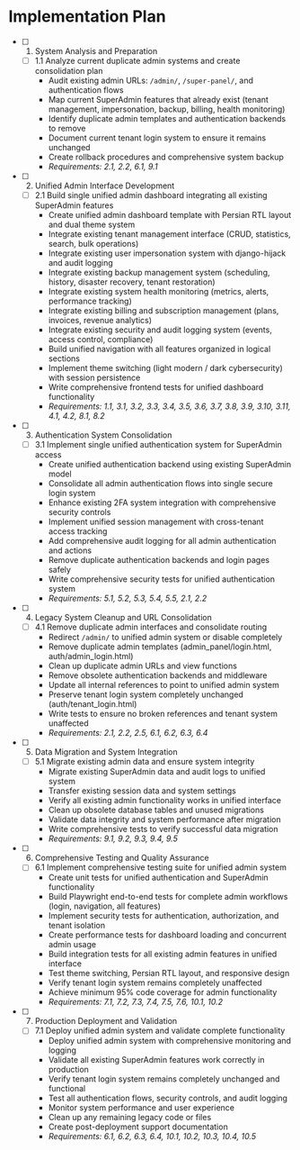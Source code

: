 # Implementation Plan

- [ ] 1. System Analysis and Preparation
  - [ ] 1.1 Analyze current duplicate admin systems and create consolidation plan
    - Audit existing admin URLs: `/admin/`, `/super-panel/`, and authentication flows
    - Map current SuperAdmin features that already exist (tenant management, impersonation, backup, billing, health monitoring)
    - Identify duplicate admin templates and authentication backends to remove
    - Document current tenant login system to ensure it remains unchanged
    - Create rollback procedures and comprehensive system backup
    - _Requirements: 2.1, 2.2, 6.1, 9.1_

- [ ] 2. Unified Admin Interface Development
  - [ ] 2.1 Build single unified admin dashboard integrating all existing SuperAdmin features
    - Create unified admin dashboard template with Persian RTL layout and dual theme system
    - Integrate existing tenant management interface (CRUD, statistics, search, bulk operations)
    - Integrate existing user impersonation system with django-hijack and audit logging
    - Integrate existing backup management system (scheduling, history, disaster recovery, tenant restoration)
    - Integrate existing system health monitoring (metrics, alerts, performance tracking)
    - Integrate existing billing and subscription management (plans, invoices, revenue analytics)
    - Integrate existing security and audit logging system (events, access control, compliance)
    - Build unified navigation with all features organized in logical sections
    - Implement theme switching (light modern / dark cybersecurity) with session persistence
    - Write comprehensive frontend tests for unified dashboard functionality
    - _Requirements: 1.1, 3.1, 3.2, 3.3, 3.4, 3.5, 3.6, 3.7, 3.8, 3.9, 3.10, 3.11, 4.1, 4.2, 8.1, 8.2_

- [ ] 3. Authentication System Consolidation
  - [ ] 3.1 Implement single unified authentication system for SuperAdmin access
    - Create unified authentication backend using existing SuperAdmin model
    - Consolidate all admin authentication flows into single secure login system
    - Enhance existing 2FA system integration with comprehensive security controls
    - Implement unified session management with cross-tenant access tracking
    - Add comprehensive audit logging for all admin authentication and actions
    - Remove duplicate authentication backends and login pages safely
    - Write comprehensive security tests for unified authentication system
    - _Requirements: 5.1, 5.2, 5.3, 5.4, 5.5, 2.1, 2.2_

- [ ] 4. Legacy System Cleanup and URL Consolidation
  - [ ] 4.1 Remove duplicate admin interfaces and consolidate routing
    - Redirect `/admin/` to unified admin system or disable completely
    - Remove duplicate admin templates (admin_panel/login.html, auth/admin_login.html)
    - Clean up duplicate admin URLs and view functions
    - Remove obsolete authentication backends and middleware
    - Update all internal references to point to unified admin system
    - Preserve tenant login system completely unchanged (auth/tenant_login.html)
    - Write tests to ensure no broken references and tenant system unaffected
    - _Requirements: 2.1, 2.2, 2.5, 6.1, 6.2, 6.3, 6.4_

- [ ] 5. Data Migration and System Integration
  - [ ] 5.1 Migrate existing admin data and ensure system integrity
    - Migrate existing SuperAdmin data and audit logs to unified system
    - Transfer existing session data and system settings
    - Verify all existing admin functionality works in unified interface
    - Clean up obsolete database tables and unused migrations
    - Validate data integrity and system performance after migration
    - Write comprehensive tests to verify successful data migration
    - _Requirements: 9.1, 9.2, 9.3, 9.4, 9.5_

- [ ] 6. Comprehensive Testing and Quality Assurance
  - [ ] 6.1 Implement comprehensive testing suite for unified admin system
    - Create unit tests for unified authentication and SuperAdmin functionality
    - Build Playwright end-to-end tests for complete admin workflows (login, navigation, all features)
    - Implement security tests for authentication, authorization, and tenant isolation
    - Create performance tests for dashboard loading and concurrent admin usage
    - Build integration tests for all existing admin features in unified interface
    - Test theme switching, Persian RTL layout, and responsive design
    - Verify tenant login system remains completely unaffected
    - Achieve minimum 95% code coverage for admin functionality
    - _Requirements: 7.1, 7.2, 7.3, 7.4, 7.5, 7.6, 10.1, 10.2_

- [ ] 7. Production Deployment and Validation
  - [ ] 7.1 Deploy unified admin system and validate complete functionality
    - Deploy unified admin system with comprehensive monitoring and logging
    - Validate all existing SuperAdmin features work correctly in production
    - Verify tenant login system remains completely unchanged and functional
    - Test all authentication flows, security controls, and audit logging
    - Monitor system performance and user experience
    - Clean up any remaining legacy code or files
    - Create post-deployment support documentation
    - _Requirements: 6.1, 6.2, 6.3, 6.4, 10.1, 10.2, 10.3, 10.4, 10.5_